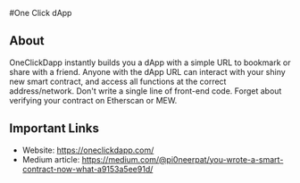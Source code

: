 #One Click dApp

## About
OneClickDapp instantly builds you a dApp with a simple URL to bookmark or share with a friend. Anyone with the dApp URL can interact with your shiny new smart contract, and access all functions at the correct address/network. Don't write a single line of front-end code. Forget about verifying your contract on Etherscan or MEW.

## Important Links
* Website: https://oneclickdapp.com/
* Medium article: https://medium.com/@pi0neerpat/you-wrote-a-smart-contract-now-what-a9153a5ee91d/
